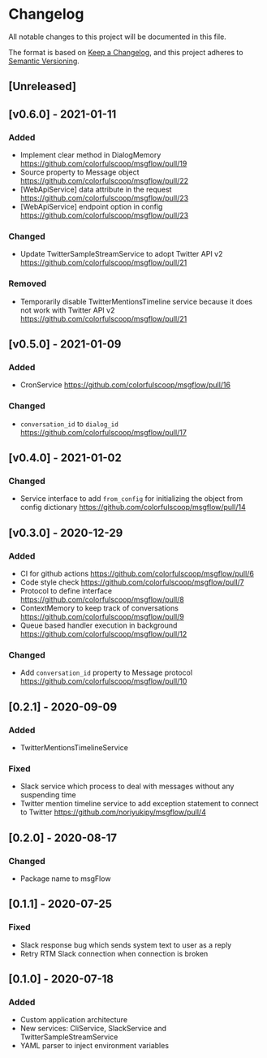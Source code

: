 # Changelog
All notable changes to this project will be documented in this file.

The format is based on [Keep a Changelog](https://keepachangelog.com/en/1.0.0/),
and this project adheres to [Semantic Versioning](https://semver.org/spec/v2.0.0.html).

## [Unreleased]

## [v0.6.0] - 2021-01-11

### Added

- Implement clear method in DialogMemory https://github.com/colorfulscoop/msgflow/pull/19
- Source property to Message object https://github.com/colorfulscoop/msgflow/pull/22
- [WebApiService] data attribute in the request https://github.com/colorfulscoop/msgflow/pull/23
- [WebApiService] endpoint option in config https://github.com/colorfulscoop/msgflow/pull/23

### Changed

- Update TwitterSampleStreamService to adopt Twitter API v2 https://github.com/colorfulscoop/msgflow/pull/21

### Removed

- Temporarily disable TwitterMentionsTimeline service because it does not work with Twitter API v2 https://github.com/colorfulscoop/msgflow/pull/21

## [v0.5.0] - 2021-01-09

### Added

- CronService https://github.com/colorfulscoop/msgflow/pull/16

### Changed

- `conversation_id` to `dialog_id` https://github.com/colorfulscoop/msgflow/pull/17

## [v0.4.0] - 2021-01-02

### Changed

- Service interface to add `from_config` for initializing the object from config dictionary https://github.com/colorfulscoop/msgflow/pull/14

## [v0.3.0] - 2020-12-29

### Added

- CI for github actions https://github.com/colorfulscoop/msgflow/pull/6
- Code style check https://github.com/colorfulscoop/msgflow/pull/7
- Protocol to define interface https://github.com/colorfulscoop/msgflow/pull/8
- ContextMemory to keep track of conversations https://github.com/colorfulscoop/msgflow/pull/9
- Queue based handler execution in background https://github.com/colorfulscoop/msgflow/pull/12

### Changed

- Add `conversation_id` property to Message protocol https://github.com/colorfulscoop/msgflow/pull/10

## [0.2.1] - 2020-09-09

### Added

- TwitterMentionsTimelineService

### Fixed

- Slack service which process to deal with messages without any suspending time
- Twitter mention timeline service to add exception statement to connect to Twitter https://github.com/noriyukipy/msgflow/pull/4

## [0.2.0] - 2020-08-17

### Changed

- Package name to msgFlow

## [0.1.1] - 2020-07-25

### Fixed

- Slack response bug which sends system text to user as a reply
- Retry RTM Slack connection when connection is broken

## [0.1.0] - 2020-07-18

### Added

- Custom application architecture
- New services: CliService, SlackService and TwitterSampleStreamService
- YAML parser to inject environment variables
